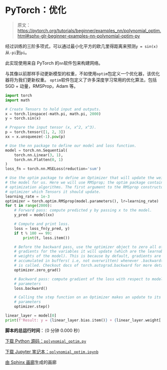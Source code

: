 # PyTorch：优化

> 原文：<https://pytorch.org/tutorials/beginner/examples_nn/polynomial_optim.html#sphx-glr-beginner-examples-nn-polynomial-optim-py>

经过训练的三阶多项式，可以通过最小化平方的欧几里得距离来预测`y = sin(x)`从`-pi`到`pi`。

此实现使用来自 PyTorch 的`nn`软件包来构建网络。

与其像以前那样手动更新模型的权重，不如使用`optim`包定义一个优化器，该优化器将为我们更新权重。 `optim`软件包定义了许多深度学习常用的优化算法，包括 SGD + 动量，RMSProp，Adam 等。

```py
import torch
import math

# Create Tensors to hold input and outputs.
x = torch.linspace(-math.pi, math.pi, 2000)
y = torch.sin(x)

# Prepare the input tensor (x, x^2, x^3).
p = torch.tensor([1, 2, 3])
xx = x.unsqueeze(-1).pow(p)

# Use the nn package to define our model and loss function.
model = torch.nn.Sequential(
    torch.nn.Linear(3, 1),
    torch.nn.Flatten(0, 1)
)
loss_fn = torch.nn.MSELoss(reduction='sum')

# Use the optim package to define an Optimizer that will update the weights of
# the model for us. Here we will use RMSprop; the optim package contains many other
# optimization algorithms. The first argument to the RMSprop constructor tells the
# optimizer which Tensors it should update.
learning_rate = 1e-3
optimizer = torch.optim.RMSprop(model.parameters(), lr=learning_rate)
for t in range(2000):
    # Forward pass: compute predicted y by passing x to the model.
    y_pred = model(xx)

    # Compute and print loss.
    loss = loss_fn(y_pred, y)
    if t % 100 == 99:
        print(t, loss.item())

    # Before the backward pass, use the optimizer object to zero all of the
    # gradients for the variables it will update (which are the learnable
    # weights of the model). This is because by default, gradients are
    # accumulated in buffers( i.e, not overwritten) whenever .backward()
    # is called. Checkout docs of torch.autograd.backward for more details.
    optimizer.zero_grad()

    # Backward pass: compute gradient of the loss with respect to model
    # parameters
    loss.backward()

    # Calling the step function on an Optimizer makes an update to its
    # parameters
    optimizer.step()

linear_layer = model[0]
print(f'Result: y = {linear_layer.bias.item()} + {linear_layer.weight[:, 0].item()} x + {linear_layer.weight[:, 1].item()} x^2 + {linear_layer.weight[:, 2].item()} x^3')

```

**脚本的总运行时间**：（0 分钟 0.000 秒）

[下载 Python 源码：`polynomial_optim.py`](https://pytorch.org/tutorials/_downloads/bcfec6f02e0fe747a42dbd1579267469/polynomial_optim.py)

[下载 Jupyter 笔记本：`polynomial_optim.ipynb`](https://pytorch.org/tutorials/_downloads/8ef669b2c61c6c5aa47c54dceac4979e/polynomial_optim.ipynb)

[由 Sphinx 画廊](https://sphinx-gallery.readthedocs.io)生成的画廊